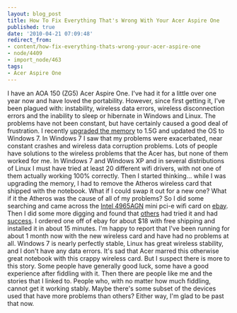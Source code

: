 ```yaml
---
layout: blog_post
title: How To Fix Everything That's Wrong With Your Acer Aspire One
published: true
date: '2010-04-21 07:09:48'
redirect_from:
- content/how-fix-everything-thats-wrong-your-acer-aspire-one
- node/4409
- import_node/463
tags:
- Acer Aspire One
---
```


I have an AOA 150 (ZG5) Acer Aspire One. I've had it for a little over one year now and have loved the portability. However, since first getting it, I've been plagued with: instability, wireless data errors, wireless disconnection errors and the inability to sleep or hibernate in Windows and Linux. The problems have not been constant, but have certainly caused a good deal of frustration. I recently [upgraded the memory](http://www.reghardware.co.uk/2009/02/19/aa1_memory_upgrade/) to 1.5G and updated the OS to Windows 7. In Windows 7 I saw that my problems were exacerbated, near constant crashes and wireless data corruption problems. Lots of people have solutions to the wireless problems that the Acer has, but none of them worked for me. In Windows 7 and Windows XP and in several distributions of Linux I must have tried at least 20 different wifi drivers, with not one of them actually working 100% correctly. Then I started thinking... while I was upgrading the memory, I had to remove the Atheros wireless card that shipped with the notebook. What if I could swap it out for a new one? What if it the Atheros was the cause of all of my problems? So I did some searching and came across the [Intel 4965AGN](http://www.intel.com/network/connectivity/products/wireless/wireless_n/overview.htm) mini pci-e wifi card on [ebay](http://shop.ebay.com/i.html?_nkw=intel+4965+agn+wifi). Then I did some more digging and found that [others](http://meanderingpassage.com/2009/08/10/acer-aspire-one-wifi-card-upgrade-to-intel-4965agn/) had tried it and had [success](http://forum.notebookreview.com/showthread.php?t=311389). I ordered one off of ebay for about $18 with free shipping and installed it in about 15 minutes. I'm happy to report that I've been running for about 1 month now with the new wireless card and have had no problems at all. Windows 7 is nearly perfectly stable, Linux has great wireless stability, and I don't have any data errors. It's sad that Acer marred this otherwise great notebook with this crappy wireless card. But I suspect there is more to this story. Some people have generally good luck, some have a good experience after fiddling with it. Then there are people like me and the stories that I linked to. People who, with no matter how much fiddling, cannot get it working stably. Maybe there's some subset of the devices used that have more problems than others? Either way, I'm glad to be past that now.
